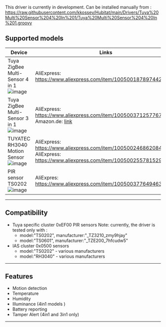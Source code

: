 This driver is currently in development. Can be installed manually from : https://raw.githubusercontent.com/kkossev/Hubitat/main/Drivers/Tuya%20Multi%20Sensor%204%20In%201/Tuya%20Multi%20Sensor%204%20In%201.groovy 

## Supported models

|  Device |  Links |
|---|---|
|  Tuya ZigBee Multi-Sensor 4 in 1  ![image](https://user-images.githubusercontent.com/6189950/163685629-86881a7a-0e3e-4b86-b568-16a3ff8c8fcd.png) | AliExpress: https://www.aliexpress.com/item/1005001878974427.html <br> | 
| Tuya ZigBee Multi-Sensor 3 in 1  ![image](https://user-images.githubusercontent.com/6189950/163686024-e1de1fed-8c03-4729-a359-607654780992.png) | AliExpress: https://www.aliexpress.com/item/1005003712577679.html <br> Amazon.de: [link](https://www.amazon.de/dp/B092J89272?ref_=cm_sw_r_cp_ud_dp_QA4DXGXCKHZF0M6EQN1A)<br>  | 
| TUYATEC RH3040 Motion Sensor ![image](https://user-images.githubusercontent.com/6189950/155217683-4714c07e-939e-4c74-9ba5-fc59ccef98b1.png) | AliExpress: https://www.aliexpress.com/item/1005002468620848.html <br> AliExpress: https://www.aliexpress.com/item/1005002557815290.html <br> |
|  PIR sensor TS0202 ![image](https://user-images.githubusercontent.com/6189950/154433141-af9f57a4-0aad-4405-bcbd-1155da268a06.png) | AliExpres: https://www.aliexpress.com/item/1005003776494634.html <br> |
----------------------------
## Compatibility

* Tuya specific cluster 0xEF00 PIR sensors
Note: currently, the driver is tested only with :
  *  model:"TS0202", manufacturer:"_TZ3210_zmy9hjay"
  *  model:"TS0601", manufacturer:"_TZE200_7hfcudw5"
* IAS cluster 0x0500 sensors
  *  model:"TS0202" - various manufacturers
  * model:"RH3040" - various manufacturers
-----------------------------------
## Features

* Motion detection
* Temperature
* Humidity
* Illuminance (4in1 models )
* Battery reporting
* Tamper Alert (4in1 and 3in1 only)
------------------
